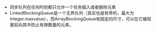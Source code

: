 ​        

- 同步队列在任何时刻都只允许一个任务插入或者删除元素
- LinkedBlockingQueue是一个无界队列（其实也是有界的，最大为Integer.maxvalue），而ArrayBlockingQueue有固定的尺寸，可以在它被阻塞前向其中防止有限数量的元素。

